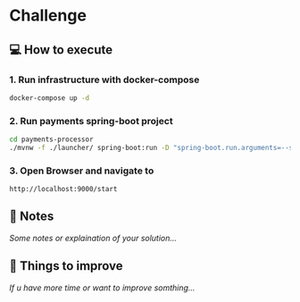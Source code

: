 # Challenge

## :computer: How to execute

### 1. Run infrastructure with docker-compose
```bash
docker-compose up -d
```
### 2. Run payments spring-boot project
```bash
cd payments-processor
./mvnw -f ./launcher/ spring-boot:run -D "spring-boot.run.arguments=--spring.datasource.password=test"
```
### 3. Open Browser and navigate to 
```text
http://localhost:9000/start
```

## :memo: Notes

_Some notes or explaination of your solution..._

## :pushpin: Things to improve

_If u have more time or want to improve somthing..._
